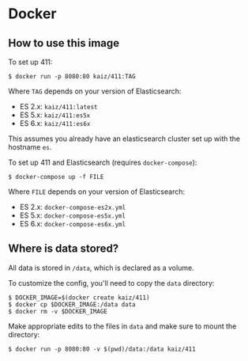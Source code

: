 Docker
======

How to use this image
---------------------

To set up 411:
```
$ docker run -p 8080:80 kaiz/411:TAG
```
Where `TAG` depends on your version of Elasticsearch:
- ES 2.x: `kaiz/411:latest`
- ES 5.x: `kaiz/411:es5x`
- ES 6.x: `kaiz/411:es6x`

This assumes you already have an elasticsearch cluster set up with the hostname `es`.


To set up 411 and Elasticsearch (requires `docker-compose`):
```
$ docker-compose up -f FILE
```
Where `FILE` depends on your version of Elasticsearch:
- ES 2.x: `docker-compose-es2x.yml`
- ES 5.x: `docker-compose-es5x.yml`
- ES 6.x: `docker-compose-es6x.yml`

Where is data stored?
---------------------

All data is stored in `/data`, which is declared as a volume.

To customize the config, you'll need to copy the `data` directory:
```
$ DOCKER_IMAGE=$(docker create kaiz/411)
$ docker cp $DOCKER_IMAGE:/data data
$ docker rm -v $DOCKER_IMAGE
```

Make appropriate edits to the files in `data` and make sure to mount the directory:
```
$ docker run -p 8080:80 -v $(pwd)/data:/data kaiz/411
```
